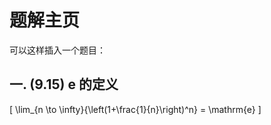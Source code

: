 <!-- 展示一个积分 -->

# 题解主页

可以这样插入一个题目：

## 一. (9.15) e 的定义

\[
\lim_{n \to \infty}{\left(1+\frac{1}{n}\right)^n} = \mathrm{e}
\]